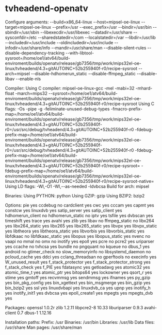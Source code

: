 # tvheadend-openatv

Configure arguments:
  --build=x86_64-linux --host=mipsel-oe-linux --target=mipsel-oe-linux --prefix=/usr --exec_prefix=/usr --bindir=/usr/bin --sbindir=/usr/sbin --libexecdir=/usr/libexec --datadir=/usr/share --sysconfdir=/etc --sharedstatedir=/com --localstatedir=/var --libdir=/usr/lib --includedir=/usr/include --oldincludedir=/usr/include --infodir=/usr/share/info --mandir=/usr/share/man --disable-silent-rules --disable-dependency-tracking --with-libtool-sysroot=/home/oe1/atv64/build-enviroment/builds/openatv/release/gb7356/tmp/work/mips32el-oe-linux/tvheadend/4.3+gitAUTOINC+52b255940f-r0/recipe-sysroot --arch=mipsel --disable-hdhomerun_static --disable-ffmpeg_static --disable-libav --enable-nls

Compiler:
  Using C compiler:                        mipsel-oe-linux-gcc  -mel -mabi=32 -mhard-float -march=mips32 --sysroot=/home/oe1/atv64/build-enviroment/builds/openatv/release/gb7356/tmp/work/mips32el-oe-linux/tvheadend/4.3+gitAUTOINC+52b255940f-r0/recipe-sysroot
  Using C flags:                            -Os -pipe -g -feliminate-unused-debug-types -fmacro-prefix-map=/home/oe1/atv64/build-enviroment/builds/openatv/release/gb7356/tmp/work/mips32el-oe-linux/tvheadend/4.3+gitAUTOINC+52b255940f-r0=/usr/src/debug/tvheadend/4.3+gitAUTOINC+52b255940f-r0                      -fdebug-prefix-map=/home/oe1/atv64/build-enviroment/builds/openatv/release/gb7356/tmp/work/mips32el-oe-linux/tvheadend/4.3+gitAUTOINC+52b255940f-r0=/usr/src/debug/tvheadend/4.3+gitAUTOINC+52b255940f-r0                      -fdebug-prefix-map=/home/oe1/atv64/build-enviroment/builds/openatv/release/gb7356/tmp/work/mips32el-oe-linux/tvheadend/4.3+gitAUTOINC+52b255940f-r0/recipe-sysroot=                      -fdebug-prefix-map=/home/oe1/atv64/build-enviroment/builds/openatv/release/gb7356/tmp/work/mips32el-oe-linux/tvheadend/4.3+gitAUTOINC+52b255940f-r0/recipe-sysroot-native= 
  Using LD flags:                          -Wl,-O1  -Wl,--as-needed -ldvbcsa
  Build for arch:                          mipsel

Binaries:
  Using PYTHON:                            python
  Using GZIP:                              gzip
  Using BZIP2:                             bzip2

Options:
  pie                                      yes
  ccdebug                                  no
  cardclient                               yes
  cwc                                      yes
  cccam                                    yes
  capmt                                    yes
  constcw                                  yes
  linuxdvb                                 yes
  satip_server                             yes
  satip_client                             yes
  hdhomerun_client                         no
  hdhomerun_static                         no
  iptv                                     yes
  tsfile                                   yes
  dvbscan                                  yes
  timeshift                                yes
  trace                                    yes
  avahi                                    yes
  zlib                                     yes
  libav                                    no
  ffmpeg_static                            no
  libx264                                  yes
  libx264_static                           yes
  libx265                                  yes
  libx265_static                           yes
  libvpx                                   yes
  libvpx_static                            yes
  libtheora                                yes
  libtheora_static                         yes
  libvorbis                                yes
  libvorbis_static                         yes
  libfdkaac                                no
  libfdkaac_static                         yes
  libopus                                  yes
  libopus_static                           yes
  nvenc                                    no
  vaapi                                    no
  mmal                                     no
  omx                                      no
  inotify                                  yes
  epoll                                    yes
  pcre                                     no
  pcre2                                    yes
  uriparser                                yes
  ccache                                   no
  tvhcsa                                   yes
  bundle                                   no
  pngquant                                 no
  kqueue                                   no
  dbus_1                                   yes
  android                                  no
  gtimer_check                             no
  slow_memoryinfo                          no
  libsystemd_daemon                        no
  pcloud_cache                             yes
  ddci                                     yes
  cclang_threadsan                         no
  gperftools                               no
  execinfo                                 yes
  W_unused_result                          yes
  f_stack_protector                        yes
  f_stack_protector_strong                 yes
  f_stack_check                            yes
  f_PIE                                    yes
  fdatasync                                yes
  getloadavg                               yes
  atomic32                                 yes
  atomic_time_t                            yes
  atomic_ptr                               yes
  bitops64                                 yes
  lockowner                                yes
  qsort_r                                  yes
  stime                                    yes
  gmtoff                                   yes
  recvmmsg                                 yes
  sendmmsg                                 yes
  ifnames                                  yes
  py_gzip                                  yes
  bin_pkg_config                           yes
  bin_xgettext                             yes
  bin_msgmerge                             yes
  bin_gzip                                 yes
  bin_bzip2                                yes
  ssl                                      yes
  linuxdvbapi                              yes
  linuxdvb_ca                              yes
  upnp                                     yes
  inotify_h                                yes
  inotify_init1                            yes
  dvbcsa                                   yes
  epoll_create1                            yes
  mpegts                                   yes
  mpegts_dvb                               yes

Packages:
  openssl                                  1.0.2r
  zlib                                     1.2.11
  libpcre2-8                               10.33
  liburiparser                             0.9.3
  avahi-client                             0.7
  dbus-1                                   1.12.16

Installation paths:
  Prefix:                                  /usr
  Binaries:                                /usr/bin
  Libraries:                               /usr/lib
  Data files:                              /usr/share
  Man pages:                               /usr/share/man


